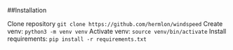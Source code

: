 ##Installation

Clone repository `git clone https://github.com/hermlon/windspeed`
Create venv: `python3 -m venv venv`
Activate venv: `source venv/bin/activate`
Install requirements: `pip install -r requirements.txt`
